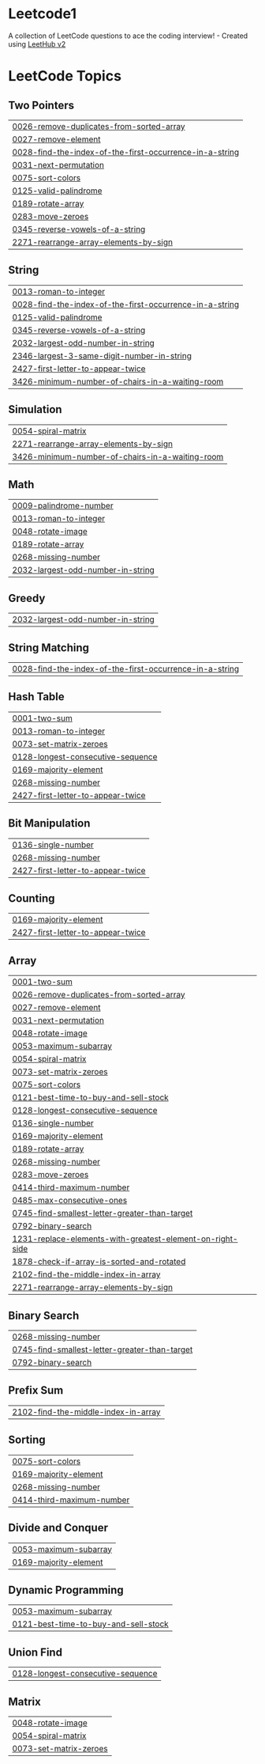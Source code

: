 # Leetcode1
A collection of LeetCode questions to ace the coding interview! - Created using [LeetHub v2](https://github.com/arunbhardwaj/LeetHub-2.0)

<!---LeetCode Topics Start-->
# LeetCode Topics
## Two Pointers
|  |
| ------- |
| [0026-remove-duplicates-from-sorted-array](https://github.com/vinodgawde/Leetcode1/tree/master/0026-remove-duplicates-from-sorted-array) |
| [0027-remove-element](https://github.com/vinodgawde/Leetcode1/tree/master/0027-remove-element) |
| [0028-find-the-index-of-the-first-occurrence-in-a-string](https://github.com/vinodgawde/Leetcode1/tree/master/0028-find-the-index-of-the-first-occurrence-in-a-string) |
| [0031-next-permutation](https://github.com/vinodgawde/Leetcode1/tree/master/0031-next-permutation) |
| [0075-sort-colors](https://github.com/vinodgawde/Leetcode1/tree/master/0075-sort-colors) |
| [0125-valid-palindrome](https://github.com/vinodgawde/Leetcode1/tree/master/0125-valid-palindrome) |
| [0189-rotate-array](https://github.com/vinodgawde/Leetcode1/tree/master/0189-rotate-array) |
| [0283-move-zeroes](https://github.com/vinodgawde/Leetcode1/tree/master/0283-move-zeroes) |
| [0345-reverse-vowels-of-a-string](https://github.com/vinodgawde/Leetcode1/tree/master/0345-reverse-vowels-of-a-string) |
| [2271-rearrange-array-elements-by-sign](https://github.com/vinodgawde/Leetcode1/tree/master/2271-rearrange-array-elements-by-sign) |
## String
|  |
| ------- |
| [0013-roman-to-integer](https://github.com/vinodgawde/Leetcode1/tree/master/0013-roman-to-integer) |
| [0028-find-the-index-of-the-first-occurrence-in-a-string](https://github.com/vinodgawde/Leetcode1/tree/master/0028-find-the-index-of-the-first-occurrence-in-a-string) |
| [0125-valid-palindrome](https://github.com/vinodgawde/Leetcode1/tree/master/0125-valid-palindrome) |
| [0345-reverse-vowels-of-a-string](https://github.com/vinodgawde/Leetcode1/tree/master/0345-reverse-vowels-of-a-string) |
| [2032-largest-odd-number-in-string](https://github.com/vinodgawde/Leetcode1/tree/master/2032-largest-odd-number-in-string) |
| [2346-largest-3-same-digit-number-in-string](https://github.com/vinodgawde/Leetcode1/tree/master/2346-largest-3-same-digit-number-in-string) |
| [2427-first-letter-to-appear-twice](https://github.com/vinodgawde/Leetcode1/tree/master/2427-first-letter-to-appear-twice) |
| [3426-minimum-number-of-chairs-in-a-waiting-room](https://github.com/vinodgawde/Leetcode1/tree/master/3426-minimum-number-of-chairs-in-a-waiting-room) |
## Simulation
|  |
| ------- |
| [0054-spiral-matrix](https://github.com/vinodgawde/Leetcode1/tree/master/0054-spiral-matrix) |
| [2271-rearrange-array-elements-by-sign](https://github.com/vinodgawde/Leetcode1/tree/master/2271-rearrange-array-elements-by-sign) |
| [3426-minimum-number-of-chairs-in-a-waiting-room](https://github.com/vinodgawde/Leetcode1/tree/master/3426-minimum-number-of-chairs-in-a-waiting-room) |
## Math
|  |
| ------- |
| [0009-palindrome-number](https://github.com/vinodgawde/Leetcode1/tree/master/0009-palindrome-number) |
| [0013-roman-to-integer](https://github.com/vinodgawde/Leetcode1/tree/master/0013-roman-to-integer) |
| [0048-rotate-image](https://github.com/vinodgawde/Leetcode1/tree/master/0048-rotate-image) |
| [0189-rotate-array](https://github.com/vinodgawde/Leetcode1/tree/master/0189-rotate-array) |
| [0268-missing-number](https://github.com/vinodgawde/Leetcode1/tree/master/0268-missing-number) |
| [2032-largest-odd-number-in-string](https://github.com/vinodgawde/Leetcode1/tree/master/2032-largest-odd-number-in-string) |
## Greedy
|  |
| ------- |
| [2032-largest-odd-number-in-string](https://github.com/vinodgawde/Leetcode1/tree/master/2032-largest-odd-number-in-string) |
## String Matching
|  |
| ------- |
| [0028-find-the-index-of-the-first-occurrence-in-a-string](https://github.com/vinodgawde/Leetcode1/tree/master/0028-find-the-index-of-the-first-occurrence-in-a-string) |
## Hash Table
|  |
| ------- |
| [0001-two-sum](https://github.com/vinodgawde/Leetcode1/tree/master/0001-two-sum) |
| [0013-roman-to-integer](https://github.com/vinodgawde/Leetcode1/tree/master/0013-roman-to-integer) |
| [0073-set-matrix-zeroes](https://github.com/vinodgawde/Leetcode1/tree/master/0073-set-matrix-zeroes) |
| [0128-longest-consecutive-sequence](https://github.com/vinodgawde/Leetcode1/tree/master/0128-longest-consecutive-sequence) |
| [0169-majority-element](https://github.com/vinodgawde/Leetcode1/tree/master/0169-majority-element) |
| [0268-missing-number](https://github.com/vinodgawde/Leetcode1/tree/master/0268-missing-number) |
| [2427-first-letter-to-appear-twice](https://github.com/vinodgawde/Leetcode1/tree/master/2427-first-letter-to-appear-twice) |
## Bit Manipulation
|  |
| ------- |
| [0136-single-number](https://github.com/vinodgawde/Leetcode1/tree/master/0136-single-number) |
| [0268-missing-number](https://github.com/vinodgawde/Leetcode1/tree/master/0268-missing-number) |
| [2427-first-letter-to-appear-twice](https://github.com/vinodgawde/Leetcode1/tree/master/2427-first-letter-to-appear-twice) |
## Counting
|  |
| ------- |
| [0169-majority-element](https://github.com/vinodgawde/Leetcode1/tree/master/0169-majority-element) |
| [2427-first-letter-to-appear-twice](https://github.com/vinodgawde/Leetcode1/tree/master/2427-first-letter-to-appear-twice) |
## Array
|  |
| ------- |
| [0001-two-sum](https://github.com/vinodgawde/Leetcode1/tree/master/0001-two-sum) |
| [0026-remove-duplicates-from-sorted-array](https://github.com/vinodgawde/Leetcode1/tree/master/0026-remove-duplicates-from-sorted-array) |
| [0027-remove-element](https://github.com/vinodgawde/Leetcode1/tree/master/0027-remove-element) |
| [0031-next-permutation](https://github.com/vinodgawde/Leetcode1/tree/master/0031-next-permutation) |
| [0048-rotate-image](https://github.com/vinodgawde/Leetcode1/tree/master/0048-rotate-image) |
| [0053-maximum-subarray](https://github.com/vinodgawde/Leetcode1/tree/master/0053-maximum-subarray) |
| [0054-spiral-matrix](https://github.com/vinodgawde/Leetcode1/tree/master/0054-spiral-matrix) |
| [0073-set-matrix-zeroes](https://github.com/vinodgawde/Leetcode1/tree/master/0073-set-matrix-zeroes) |
| [0075-sort-colors](https://github.com/vinodgawde/Leetcode1/tree/master/0075-sort-colors) |
| [0121-best-time-to-buy-and-sell-stock](https://github.com/vinodgawde/Leetcode1/tree/master/0121-best-time-to-buy-and-sell-stock) |
| [0128-longest-consecutive-sequence](https://github.com/vinodgawde/Leetcode1/tree/master/0128-longest-consecutive-sequence) |
| [0136-single-number](https://github.com/vinodgawde/Leetcode1/tree/master/0136-single-number) |
| [0169-majority-element](https://github.com/vinodgawde/Leetcode1/tree/master/0169-majority-element) |
| [0189-rotate-array](https://github.com/vinodgawde/Leetcode1/tree/master/0189-rotate-array) |
| [0268-missing-number](https://github.com/vinodgawde/Leetcode1/tree/master/0268-missing-number) |
| [0283-move-zeroes](https://github.com/vinodgawde/Leetcode1/tree/master/0283-move-zeroes) |
| [0414-third-maximum-number](https://github.com/vinodgawde/Leetcode1/tree/master/0414-third-maximum-number) |
| [0485-max-consecutive-ones](https://github.com/vinodgawde/Leetcode1/tree/master/0485-max-consecutive-ones) |
| [0745-find-smallest-letter-greater-than-target](https://github.com/vinodgawde/Leetcode1/tree/master/0745-find-smallest-letter-greater-than-target) |
| [0792-binary-search](https://github.com/vinodgawde/Leetcode1/tree/master/0792-binary-search) |
| [1231-replace-elements-with-greatest-element-on-right-side](https://github.com/vinodgawde/Leetcode1/tree/master/1231-replace-elements-with-greatest-element-on-right-side) |
| [1878-check-if-array-is-sorted-and-rotated](https://github.com/vinodgawde/Leetcode1/tree/master/1878-check-if-array-is-sorted-and-rotated) |
| [2102-find-the-middle-index-in-array](https://github.com/vinodgawde/Leetcode1/tree/master/2102-find-the-middle-index-in-array) |
| [2271-rearrange-array-elements-by-sign](https://github.com/vinodgawde/Leetcode1/tree/master/2271-rearrange-array-elements-by-sign) |
## Binary Search
|  |
| ------- |
| [0268-missing-number](https://github.com/vinodgawde/Leetcode1/tree/master/0268-missing-number) |
| [0745-find-smallest-letter-greater-than-target](https://github.com/vinodgawde/Leetcode1/tree/master/0745-find-smallest-letter-greater-than-target) |
| [0792-binary-search](https://github.com/vinodgawde/Leetcode1/tree/master/0792-binary-search) |
## Prefix Sum
|  |
| ------- |
| [2102-find-the-middle-index-in-array](https://github.com/vinodgawde/Leetcode1/tree/master/2102-find-the-middle-index-in-array) |
## Sorting
|  |
| ------- |
| [0075-sort-colors](https://github.com/vinodgawde/Leetcode1/tree/master/0075-sort-colors) |
| [0169-majority-element](https://github.com/vinodgawde/Leetcode1/tree/master/0169-majority-element) |
| [0268-missing-number](https://github.com/vinodgawde/Leetcode1/tree/master/0268-missing-number) |
| [0414-third-maximum-number](https://github.com/vinodgawde/Leetcode1/tree/master/0414-third-maximum-number) |
## Divide and Conquer
|  |
| ------- |
| [0053-maximum-subarray](https://github.com/vinodgawde/Leetcode1/tree/master/0053-maximum-subarray) |
| [0169-majority-element](https://github.com/vinodgawde/Leetcode1/tree/master/0169-majority-element) |
## Dynamic Programming
|  |
| ------- |
| [0053-maximum-subarray](https://github.com/vinodgawde/Leetcode1/tree/master/0053-maximum-subarray) |
| [0121-best-time-to-buy-and-sell-stock](https://github.com/vinodgawde/Leetcode1/tree/master/0121-best-time-to-buy-and-sell-stock) |
## Union Find
|  |
| ------- |
| [0128-longest-consecutive-sequence](https://github.com/vinodgawde/Leetcode1/tree/master/0128-longest-consecutive-sequence) |
## Matrix
|  |
| ------- |
| [0048-rotate-image](https://github.com/vinodgawde/Leetcode1/tree/master/0048-rotate-image) |
| [0054-spiral-matrix](https://github.com/vinodgawde/Leetcode1/tree/master/0054-spiral-matrix) |
| [0073-set-matrix-zeroes](https://github.com/vinodgawde/Leetcode1/tree/master/0073-set-matrix-zeroes) |
<!---LeetCode Topics End-->